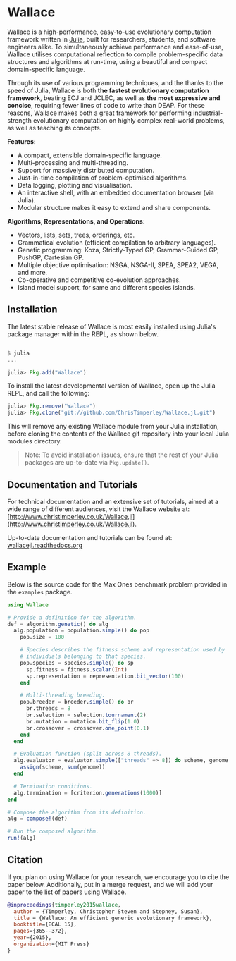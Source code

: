 # Wallace

Wallace is a high-performance, easy-to-use evolutionary computation framework written in [Julia](http://julialang.org/), built for researchers, students, and software engineers alike.
To simultaneously achieve performance and ease-of-use, Wallace utilises computational reflection to compile problem-specific data structures and algorithms at run-time, using a beautiful and compact domain-specific language.

Through its use of various programming techniques, and the thanks to the speed
of Julia, Wallace is both **the fastest evolutionary computation framework**,
beating ECJ and JCLEC, as well as **the most expressive and concise**, requiring
fewer lines of code to write than DEAP. For these reasons, Wallace makes both
a great framework for performing industrial-strength evolutionary computation
on highly complex real-world problems, as well as teaching its concepts.

**Features:**

* A compact, extensible domain-specific language.
* Multi-processing and multi-threading.
* Support for massively distributed computation.
* Just-in-time compilation of problem-optimised algorithms.
* Data logging, plotting and visualisation.
* An interactive shell, with an embedded documentation browser (via Julia).
* Modular structure makes it easy to extend and share components.

**Algorithms, Representations, and Operations:**

* Vectors, lists, sets, trees, orderings, etc.
* Grammatical evolution (efficient compilation to arbitrary languages).
* Genetic programming: Koza, Strictly-Typed GP, Grammar-Guided GP, PushGP, Cartesian GP.
* Multiple objective optimisation: NSGA, NSGA-II, SPEA, SPEA2, VEGA, and more.
* Co-operative and competitive co-evolution approaches.
* Island model support, for same and different species islands.

## Installation

The latest stable release of Wallace is most easily installed using Julia's package
manager within the REPL, as shown below.

```julia

$ julia
...

julia> Pkg.add("Wallace")
```

To install the latest developmental version of Wallace, open up the Julia REPL,
and call the following:

```julia
julia> Pkg.remove("Wallace")
julia> Pkg.clone("git://github.com/ChrisTimperley/Wallace.jl.git")
```

This will remove any existing Wallace module from your Julia installation,
before cloning the contents of the Wallace git repository into your local
Julia modules directory.

> Note: To avoid installation issues, ensure that the rest of your Julia packages are up-to-date via     `Pkg.update()`.

## Documentation and Tutorials

For technical documentation and an extensive set of tutorials, aimed at a wide range of different audiences, visit the Wallace website at: [http://www.christimperley.co.uk/Wallace.jl](http://www.christimperley.co.uk/Wallace.jl).

Up-to-date documentation and tutorials can be found at:
[wallacejl.readthedocs.org](http://wallacejl.readthedocs.org)

## Example

Below is the source code for the Max Ones benchmark problem provided in the
``examples`` package.

```julia
using Wallace

# Provide a definition for the algorithm.
def = algorithm.genetic() do alg
  alg.population = population.simple() do pop
    pop.size = 100

    # Species describes the fitness scheme and representation used by
    # individuals belonging to that species.
    pop.species = species.simple() do sp
      sp.fitness = fitness.scalar(Int)
      sp.representation = representation.bit_vector(100)
    end

    # Multi-threading breeding.
    pop.breeder = breeder.simple() do br
      br.threads = 8
      br.selection = selection.tournament(2)
      br.mutation = mutation.bit_flip(1.0)
      br.crossover = crossover.one_point(0.1)
    end
  end

  # Evaluation function (split across 8 threads).
  alg.evaluator = evaluator.simple(["threads" => 8]) do scheme, genome
    assign(scheme, sum(genome))
  end

  # Termination conditions.
  alg.termination = [criterion.generations(1000)]
end

# Compose the algorithm from its definition.
alg = compose!(def)

# Run the composed algorithm.
run!(alg)
```

## Citation

If you plan on using Wallace for your research, we encourage you to cite the
paper below. Additionally, put in a merge request, and we will add your paper
to the list of papers using Wallace.

```bibtex
@inproceedings{timperley2015wallace,
  author = {Timperley, Christopher Steven and Stepney, Susan},
  title = {Wallace: An efficient generic evolutionary framework},
  booktitle={ECAL 15},
  pages={365--372},
  year={2015},
  organization={MIT Press}
}
```
